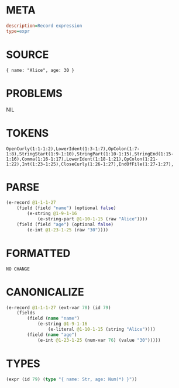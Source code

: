 # META
~~~ini
description=Record expression
type=expr
~~~
# SOURCE
~~~roc
{ name: "Alice", age: 30 }
~~~
# PROBLEMS
NIL
# TOKENS
~~~zig
OpenCurly(1:1-1:2),LowerIdent(1:3-1:7),OpColon(1:7-1:8),StringStart(1:9-1:10),StringPart(1:10-1:15),StringEnd(1:15-1:16),Comma(1:16-1:17),LowerIdent(1:18-1:21),OpColon(1:21-1:22),Int(1:23-1:25),CloseCurly(1:26-1:27),EndOfFile(1:27-1:27),
~~~
# PARSE
~~~clojure
(e-record @1-1-1-27
	(field (field "name") (optional false)
		(e-string @1-9-1-16
			(e-string-part @1-10-1-15 (raw "Alice"))))
	(field (field "age") (optional false)
		(e-int @1-23-1-25 (raw "30"))))
~~~
# FORMATTED
~~~roc
NO CHANGE
~~~
# CANONICALIZE
~~~clojure
(e-record @1-1-1-27 (ext-var 78) (id 79)
	(fields
		(field (name "name")
			(e-string @1-9-1-16
				(e-literal @1-10-1-15 (string "Alice"))))
		(field (name "age")
			(e-int @1-23-1-25 (num-var 76) (value "30")))))
~~~
# TYPES
~~~clojure
(expr (id 79) (type "{ name: Str, age: Num(*) }"))
~~~